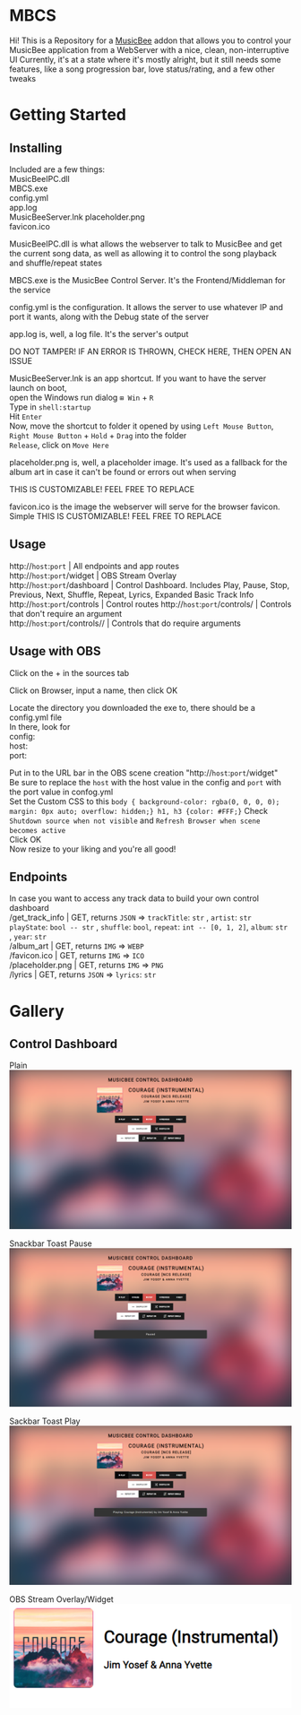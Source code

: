 # MBCS
Hi! This is a Repository for a [MusicBee](https://www.getmusicbee.com/) addon that allows you to control your MusicBee application from a WebServer with a nice, clean, non-interruptive UI
Currently, it's at a state where it's mostly alright, but it still needs some features, like a song progression bar, love status/rating, and a few other tweaks

# Getting Started
## Installing
Included are a few things:  
MusicBeeIPC.dll  
MBCS.exe  
config.yml  
app.log  
MusicBeeServer.lnk
placeholder.png  
favicon.ico  

MusicBeeIPC.dll is what allows the webserver to talk to MusicBee and get the current song data, as well as allowing it to control the song playback and shuffle/repeat states

MBCS.exe is the MusicBee Control Server. It's the Frontend/Middleman for the service

config.yml is the configuration. It allows the server to use whatever IP and port it wants, along with the Debug state of the server

app.log is, well, a log file. It's the server's output

DO NOT TAMPER! IF AN ERROR IS THROWN, CHECK HERE, THEN OPEN AN ISSUE

MusicBeeServer.lnk is an app shortcut. If you want to have the server launch on boot,  
open the Windows run dialog `⊞ Win` + `R`  
Type in `shell:startup`  
Hit `Enter`  
Now, move the shortcut to folder it opened by using `Left Mouse Button`, `Right Mouse Button` + `Hold` + `Drag` into the folder  
`Release`, click on `Move Here`

placeholder.png is, well, a placeholder image. It's used as a fallback for the album art in case it can't be found or errors out when serving

THIS IS CUSTOMIZABLE! FEEL FREE TO REPLACE


favicon.ico is the image the webserver will serve for the browser favicon. Simple
THIS IS CUSTOMIZABLE! FEEL FREE TO REPLACE


## Usage
http://`host`:`port` | All endpoints and app routes  
http://`host`:`port`/widget | OBS Stream Overlay  
http://`host`:`port`/dashboard | Control Dashboard. Includes Play, Pause, Stop, Previous, Next, Shuffle, Repeat, Lyrics, Expanded Basic Track Info  
http://`host`:`port`/controls | Control routes 
http://`host`:`port`/controls/<control> | Controls that don't require an argument  
http://`host`:`port`/controls/<control>/<arg> | Controls that do require arguments  

## Usage with OBS
Click on the + in the sources tab

Click on Browser, input a name, then click OK

Locate the directory you downloaded the exe to, there should be a config.yml file  
In there, look for  
config:  
  host: <ip>  
  port: <port>  

Put in to the URL bar in the OBS scene creation "http://`host`:`port`/widget"  
Be sure to replace the `host` with the host value in the config and `port` with the port value in confog.yml  
Set the Custom CSS to this `body { background-color: rgba(0, 0, 0, 0); margin: 0px auto; overflow: hidden;} h1, h3 {color: #FFF;}` 
Check `Shutdown source when not visible` and `Refresh Browser when scene becomes active`  
Click OK  
Now resize to your liking and you're all good!

## Endpoints
In case you want to access any track data to build your own control dashboard  
/get_track_info | GET, returns `JSON` => `trackTitle`: `str` , `artist`: `str`  `playState`: `bool -- str` , `shuffle`: `bool`,
                       `repeat`: `int -- [0, 1, 2]`, `album`: `str` , `year`: `str`   
/album_art | GET, returns `IMG` => `WEBP`  
/favicon.ico | GET, returns `IMG` => `ICO`  
/placeholder.png | GET, returns `IMG` => `PNG`  
/lyrics | GET, returns `JSON` => `lyrics`: `str`  



# Gallery 
## Control Dashboard
Plain  
![Dash 1](https://github.com/veillax1354/MBCS/blob/main/gallery/Dash1.png?raw=true)

Snackbar Toast Pause  
![Dash Snackbar Preview Pause](https://github.com/veillax1354/MBCS/blob/main/gallery/DashPause.png?raw=true)

Sackbar Toast Play  
![Sackbar Toast Play](https://github.com/veillax1354/MBCS/blob/main/gallery/DashPlay.png?raw=true)

OBS Stream Overlay/Widget  
![OBS Stream Overlay](https://github.com/veillax1354/MBCS/blob/main/gallery/Widget.png?raw=true)
